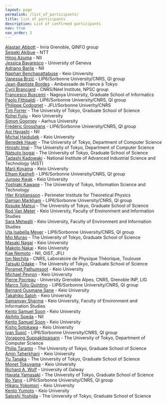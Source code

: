 ```yaml
---
layout: page
permalink: /list_of_participants/
title: list of participants
description: List of confirmed participants
nav: true
nav_order: 3
---
```


[Alastair Abbott](https://alastair-abbott.github.io/) - Inria Grenoble, QINFO group
<br>[Seiseki Akibue](https://researchmap.jp/seiseki.akibue) - NTT
<br>[Hiroo Azuma](https://researchmap.jp/hirooazuma_quantph) - NII
<br>[Jessica Bavaresco](https://jessicabavaresco.github.io/) - University of Geneva
<br>[Adriano Barile](https://orcid.org/0000-0002-5122-0340) - NII 
<br>[Naphan Benchasattabuse](https://scholar.google.com/citations?user=FRsTsksAAAAJ&hl=en) -  Keio University
<br>[Vanessa Brzić](https://www.lip6.fr/actualite/personnes-fiche.php?ident=D2670) - LIP6/Sorbonne University/CNRS, QI group
<br>[Jean-Baptiste Bordes](https://jp.ambafrance.org/) - Ambassade de France à Tokyo
<br>[Cyril Branciard](https://neel.cnrs.fr/les-chercheurs-et-techniciens/branciard-cyril) - CNRS/Néel Institute, NPSC group
<br>[Francesco Buscemi](http://www.math.cm.is.nagoya-u.ac.jp/~buscemi/) - Nagoya University, Graduate School of Informatics
<br>[Paolo Fittipaldi](https://qi.lip6.fr/people/paolo-fittipaldi/) - LIP6/Sorbonne University/CNRS, QI group
<br>[Philippe Codognet](https://webia.lip6.fr/~codognet/) - JFLI/Sorbonne Univerity/CNRS
<br>[Tim Forrer](https://www.eve.phys.s.u-tokyo.ac.jp/php/members.php) - The University of Tokyo, Graduate School of Science
<br>[Kohei Fujiu](https://aqua.sfc.wide.ad.jp/members) - Keio University
<br>[Simon Goorney](https://pure.au.dk/portal/en/persons/simon.goorney%40mgmt.au.dk) - Aarhus University
<br>[Frédéric Grosshans](https://www.lip6.fr/actualite/personnes-fiche.php?ident=P1445) - LIP6/Sorbonne University/CNRS, QI group
<br>[Aoi Hayashi](https://qis1.ex.nii.ac.jp/quantumCenter/p_hayashi.html) - NII
<br>[Michal Hajdušek](https://scholar.google.com.sg/citations?user=8DgauUcAAAAJ&hl=en) - Keio University
<br>[Benedek Hauer](https://www-imai.is.s.u-tokyo.ac.jp/members.html) - The University of Tokyo, Department of Computer Science
<br>[Hiroshi Imai](https://www-imai.is.s.u-tokyo.ac.jp/members.html) - The University of Tokyo, Department of Computer Science
<br>[Natsuto Isogai](https://www.eve.phys.s.u-tokyo.ac.jp/php/members.php) - The University of Tokyo, Graduate School of Science
<br>[Tadashi Kadowaki](https://dblp.org/pid/36/7606.html) - National Institute of Advanced Industrial Science and Technology (AIST) 
<br>[Marii Koyama](https://aqua.sfc.wide.ad.jp/members) - Keio University
<br>[Elham Kashefi](https://www.lip6.fr/actualite/personnes-fiche.php?ident=P1427) - LIP6/Sorbonne University/CNRS, QI group
<br>[Junseo Kwak](https://aqua.sfc.wide.ad.jp/members) - Keio University
<br>[Yoshiaki Kawase](https://www.u-tokyo.ac.jp/focus/en/people/k0001_05134.html) - The University of Tokyo, Information Science and Technology
<br>[Hler Kristjansson](https://perimeterinstitute.ca/people/hler-kristjansson) - Perimeter Institute for Theoretical Physics
<br>[Damian Markham](https://damianmarkham.weebly.com/) - LIP6/Sorbonne University/CNRS, QI group
<br>[Kosuke Matsui](https://www.eve.phys.s.u-tokyo.ac.jp/php/members.php) - The University of Tokyo, Graduate School of Science
<br>[Rod Van Meter](https://web.sfc.keio.ac.jp/~rdv/) - Keio University, Faculty of Environment and Information Studies
<br>[Sara Metwalli](https://aqua.sfc.wide.ad.jp/members) - Keio University, Faculty of Environment and Information Studies
<br>[Uta Isabella Meyer](https://www.lip6.fr/actualite/personnes-fiche.php?ident=D2412) - LIP6/Sorbonne University/CNRS, QI group
<br>[Mio Murao](https://www.eve.phys.s.u-tokyo.ac.jp/php/members.php) - The University of Tokyo, Graduate School of Science
<br>[Masaki Nagai](https://aqua.sfc.wide.ad.jp/members) - Keio University
<br>[Makoto Nakai](https://aqua.sfc.wide.ad.jp/members) - Keio University
<br>[Kae Nemoto](https://qis1.ex.nii.ac.jp/quantumCenter/p_nemoto.html) - NII, OIST, JFLI
<br>[Ion Nechita](https://ion.nechita.net/about/) - CNRS, Laboratoire de Physique Théorique, Toulouse
<br>[Tatsuki Odake](https://www.eve.phys.s.u-tokyo.ac.jp/php/members.php)  - The University of Tokyo, Graduate School of Science
<br>[Poramet Pathumsoot](https://aqua.sfc.wide.ad.jp/members) - Keio University
<br>[Michael Peyron](https://aqua.sfc.wide.ad.jp/members) - Keio University
<br>[Pierre Pocreau](http://2007-2020.liglab.fr/fr/util/annuaire5b45.html?prenom=Pierre&nom=POCREAU) - University Grenoble Alpes, CNRS, Grenoble INP, LIG
<br>[Marco Túlio Quintino](https://mtcq.github.io/) - LIP6/Sorbonne University/CNRS, QI group
<br>[Bernard Ousmane Sane](https://scholar.google.com/citations?user=YMJbS5wAAAAJ&hl=en) - Keio University
<br>[Takahiko Satoh](https://aqua.sfc.wide.ad.jp/members) - Keio University
<br>[Samanvay Sharma](https://aqua.sfc.wide.ad.jp/members) - Keio University, Faculty of Environment and Information Studies
<br>[Kento Samuel Soon](https://aqua.sfc.wide.ad.jp/members) - Keio University
<br>[Akihito Soeda](https://www.nii.ac.jp/en/faculty/informatics/soeda_akihito/) - NII
<br>[Kento Samuel Soon](https://aqua.sfc.wide.ad.jp/members) - Keio University
<br>[Kisho Sotokawa](https://aqua.sfc.wide.ad.jp/members) - Keio University
<br>[Ivan Šupić](https://www.lip6.fr/actualite/personnes-fiche.php?ident=D2431) - LIP6/Sorbonne University/CNRS, QI group
<br>[Vorapong Suppakitpaisarn](http://vorapong-sup.net/) - The University of Tokyo, Department of Computer Science
<br>[Philip Taranto](https://tarantophilip.github.io/) - The University of Tokyo, Graduate School of Science
<br>[Amin Taherkhani](https://aqua.sfc.wide.ad.jp/members) - Keio University
<br>[Yu Tanaka](https://www.eve.phys.s.u-tokyo.ac.jp/php/members.php)  - The University of Tokyo, Graduate School of Science
<br>[Monet Tokuyama](https://aqua.sfc.wide.ad.jp/members) - Keio University
<br>[Richard A. Wolf](https://scholar.google.com/citations?user=dtJOG0QAAAAJ) - University of Galway
<br>[Hayata Yamasaki](https://www.hayatayamasaki.com/) - The University of Tokyo, Graduate School of Science
<br>[Bo Yang](https://www.lip6.fr/actualite/personnes-fiche.php?ident=D2585) - LIP6/Sorbonne University/CNRS, QI group
<br>[Hikaru Yokomori](https://aqua.sfc.wide.ad.jp/members) - Keio University
<br>[Kento Yumoto](https://aqua.sfc.wide.ad.jp/members) - Keio University
<br>[Satoshi Yoshida](https://www.eve.phys.s.u-tokyo.ac.jp/php/members.php)  - The University of Tokyo, Graduate School of Science

